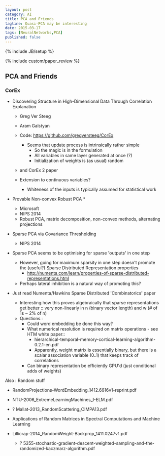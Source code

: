 ```yaml
---
layout: post
category: AI
title: PCA and Friends
tagline: Quasi-PCA may be interesting
date: 2015-03-17
tags: [NeuralNetworks,PCA]
published: false
---
```

{% include JB/setup %}

{% include custom/paper_review %}

PCA and Friends
------------------------


### CorEx

* Discovering Structure in High-Dimensional Data Through Correlation Explanation
  + Greg Ver Steeg
  + Aram Galstyan
  + Code: https://github.com/gregversteeg/CorEx
    - Seems that update process is intrinsically rather simple 
      + So the magic is in the formulation
      + All variables in same layer generated at once (?)
      + Initialization of weights is (as usual) random
  + and CorEx 2 paper
  
  + Extension to continuous variables?
    - Whiteness of the inputs is typically assumed for statistical work

* Provable Non-convex Robust PCA *
  + Microsoft
  + NIPS 2014
  + Robust PCA, matrix decomposition, non-convex methods, alternating projections

* Sparse PCA via Covariance Thresholding
  + NIPS 2014

* Sparse PCA seems to be optimising for sparse 'outputs' in one step
  + However, going for maximum sparsity in one step doesn't promote the (useful?) Sparse Distributed Representation properties
    - http://numenta.com/learn/properties-of-sparse-distributed-representations.html
  + Perhaps lateral inhibition is a natural way of promoting this?
  
* Just read Numenta/Hawkins Sparse Distributed 'Combinatorics' paper
  + Interesting how this proves algebraically that sparse representations get better 
    :: very non-linearly in n (binary vector length) and w (# of 1s ~ 2% of n)
  + Questions : 
    - Could word embedding be done this way?
    - What numerical resolution is required on matrix operations - see HTM white paper:: 
      + hierarchical-temporal-memory-cortical-learning-algorithm-0.2.1-en.pdf
      + Apparently, weight matrix is essentially binary, but there is a scalar association variable (0..1) that keeps track of correlations
    - Can binary representation be efficiently GPU'd (just conditional adds of weights)
    

Also : Random stuff
* RandomProjections-WordEmbedding_1412.6616v1-reprint.pdf
* NTU-2006_ExtremeLearningMachines_I-ELM.pdf
* ? Mallat-2013_RandomScattering_CIMPA13.pdf
  
* Applications of Random Matrices in Spectral Computations and Machine Learning
  
* Lillicrap-2014_RandomWeight-Backprop_1411.0247v1.pdf
  + ? 5355-stochastic-gradient-descent-weighted-sampling-and-the-randomized-kaczmarz-algorithm.pdf

